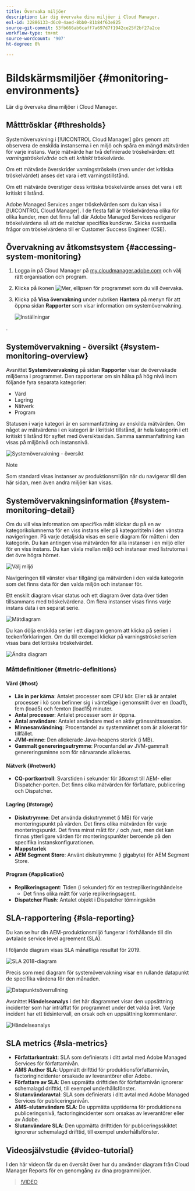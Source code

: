 ```yaml
---
title: Övervaka miljöer
description: Lär dig övervaka dina miljöer i Cloud Manager.
exl-id: 32886133-d6c0-4aed-8bb0-81b84f63e825
source-git-commit: 53fb666ab6caff7a697d7f1942ce25f2bf27a2ce
workflow-type: tm+mt
source-wordcount: '907'
ht-degree: 0%

---
```



# Bildskärmsmiljöer {#monitoring-environments}

Lär dig övervaka dina miljöer i Cloud Manager.

## Måtttrösklar {#thresholds}

Systemövervakning i [!UICONTROL Cloud Manager] görs genom att observera de enskilda instanserna i en miljö och spåra en mängd mätvärden för varje instans. Varje mätvärde har två definierade tröskelvärden: ett *varningströskelvärde* och ett *kritiskt* tröskelvärde.

Om ett mätvärde överskrider varningströskeln (men under det kritiska tröskelvärdet) anses det vara i ett varningstillstånd.

Om ett mätvärde överstiger dess kritiska tröskelvärde anses det vara i ett kritiskt tillstånd.

Adobe Managed Services anger tröskelvärden som du kan visa i [!UICONTROL Cloud Manager]. I de flesta fall är tröskelvärdena olika för olika kunder, men det finns fall där Adobe Managed Services redigerar tröskelvärdena så att de matchar specifika kundkrav. Skicka eventuella frågor om tröskelvärdena till er Customer Success Engineer (CSE).

## Övervakning av åtkomstsystem {#accessing-system-monitoring}

1. Logga in på Cloud Manager på [my.cloudmanager.adobe.com](https://my.cloudmanager.adobe.com) och välj rätt organisation och program.

1. Klicka på ikonen ![Mer, ellipsen](https://spectrum.adobe.com/static/icons/workflow_18/Smock_More_18_N.svg) för programmet som du vill övervaka.
1. Klicka på **Visa övervakning** under rubriken **Hantera** på menyn för att öppna sidan **Rapporter** som visar information om systemövervakning.

   ![Inställningar](/help/assets/first-timea1.png)

.

## Systemövervakning - översikt {#system-monitoring-overview}

Avsnittet **Systemövervakning** på sidan **Rapporter** visar de övervakade miljöerna i programmet. Den rapporterar om sin hälsa på hög nivå inom följande fyra separata kategorier:

* Värd
* Lagring
* Nätverk
* Program

Statusen i varje kategori är en sammanfattning av enskilda mätvärden. Om något av mätvärdena i en kategori är i kritiskt tillstånd, är hela kategorin i ett kritiskt tillstånd för syftet med översiktssidan. Samma sammanfattning kan visas på miljönivå och instansnivå.

![Systemövervakning - översikt](/help/assets/System-Monitoring-Reports.png)

>[!NOTE]
>
>Som standard visas instanser av produktionsmiljön när du navigerar till den här sidan, men även andra miljöer kan visas.

## Systemövervakningsinformation {#system-monitoring-detail}

Om du vill visa information om specifika mått klickar du på en av kategorikolumnerna för en viss instans eller på kategorititeln i den vänstra navigeringen. På varje detaljsida visas en serie diagram för måtten i den kategorin. Du kan antingen visa mätvärden för alla instanser i en miljö eller för en viss instans. Du kan växla mellan miljö och instanser med listrutorna i det övre högra hörnet.

![Välj miljö](/help/assets/System_Monitoring1.png)

Navigeringen till vänster visar tillgängliga mätvärden i den valda kategorin som det finns data för den valda miljön och instanser för.

Ett enskilt diagram visar status och ett diagram över data över tiden tillsammans med tröskelvärdena. Om flera instanser visas finns varje instans data i en separat serie.

![Mätdiagram](/help/assets/Monitoring_Graphs1.png)

Du kan dölja enskilda serier i ett diagram genom att klicka på serien i teckenförklaringen.
Om du till exempel klickar på varningströskelserien visas bara det kritiska tröskelvärdet.

![Ändra diagram](/help/assets/Monitoring_Graphs2.png)

### Måttdefinitioner {#metric-definitions}

#### Värd {#host}

* **Läs in per kärna**: Antalet processer som CPU kör. Eller så är antalet processer i kö som befinner sig i vänteläge i genomsnitt över en (load1), fem (load5) och femton (load15) minuter.
* **Antal processer**: Antalet processer som är öppna.
* **Antal användare**: Antalet användare med en aktiv gränssnittssession.
* **Minnesanvändning**: Procentandel av systemminnet som är allokerat för tillfället.
* **JVM-minne**: Den allokerade Java-heapens storlek (i MB).
* **Gammalt genereringsutrymme**: Procentandel av JVM-gammalt genereringsminne som för närvarande allokeras.

#### Nätverk {#network}

* **CQ-portkontroll**: Svarstiden i sekunder för åtkomst till AEM- eller Dispatcher-porten. Det finns olika mätvärden för författare, publicering och Dispatcher.

#### Lagring {#storage}

* **Diskutrymme**: Det använda diskutrymmet (i MB) för varje monteringspunkt på värden. Det finns olika mätvärden för varje monteringspunkt. Det finns minst mått för `/` och `/mnt`, men det kan finnas ytterligare värden för monteringspunkter beroende på den specifika instanskonfigurationen.
* **Mappstorlek**
* **AEM Segment Store**: Använt diskutrymme (i gigabyte) för AEM Segment Store.

#### Program {#application}

* **Replikeringsagent**: Tiden (i sekunder) för en testreplikeringshändelse
   * Det finns olika mått för varje replikeringsagent.
* **Dispatcher Flush**: Antalet objekt i Dispatcher tömningskön

## SLA-rapportering {#sla-reporting}

Du kan se hur din AEM-produktionsmiljö fungerar i förhållande till din avtalade service level agreement (SLA).

I följande diagram visas SLA månatliga resultat för 2019.

![SLA 2018-diagram](/help/assets/SLA-Reports-one.png)

Precis som med diagram för systemövervakning visar en rullande datapunkt de specifika värdena för den månaden.

![Datapunktsöverrullning](/help/assets/SLA-Reports-two.png)

Avsnittet **Händelseanalys** i det här diagrammet visar den uppsättning incidenter som har inträffat för programmet under det valda året. Varje incident har ett tidsintervall, en orsak och en uppsättning kommentarer.

![Händelseanalys](/help/assets/sla-reporting3.png)

## SLA metrics {#sla-metrics}

* **Författarkontrakt**: SLA som definierats i ditt avtal med Adobe Managed Services för författarnivån.
* **AMS Author SLA**: Uppmätt drifttid för produktionsförfattarnivån, factoringincidenter orsakade av leverantörer eller Adobe.
* **Författare av SLA**: Den uppmätta drifttiden för författarnivån ignorerar schemalagd drifttid, till exempel underhållsfönster.
* **Slutanvändaravtal**: SLA som definierats i ditt avtal med Adobe Managed Services för publiceringsnivån.
* **AMS-slutanvändare SLA**: De uppmätta upptiderna för produktionens publiceringsnivå, factoringincidenter som orsakas av leverantörer eller av Adobe.
* **Slutanvändare SLA**: Den uppmätta drifttiden för publiceringsskiktet ignorerar schemalagd drifttid, till exempel underhållsfönster.

## Videosjälvstudie {#video-tutorial}

I den här videon får du en översikt över hur du använder diagram från Cloud Manager Reports för en genomgång av dina programmiljöer.

>[!VIDEO](https://video.tv.adobe.com/v/26315/)
